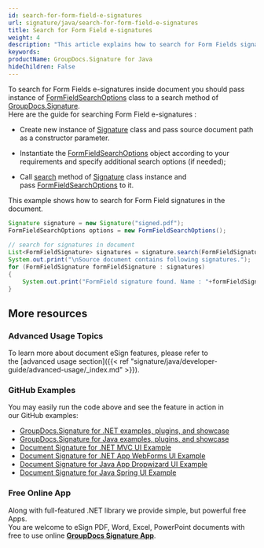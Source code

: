 ```yaml
---
id: search-for-form-field-e-signatures
url: signature/java/search-for-form-field-e-signatures
title: Search for Form Field e-signatures
weight: 4
description: "This article explains how to search for Form Fields signatures with GroupDocs.Signature API."
keywords: 
productName: GroupDocs.Signature for Java
hideChildren: False
---
```

To search for Form Fields e-signatures inside document you should pass instance of [FormFieldSearchOptions](https://apireference.groupdocs.com/java/signature/com.groupdocs.signature.options.search/FormFieldSearchOptions) class to a search method of [GroupDocs.Signature](https://products.groupdocs.com/signature/java).  
Here are the guide for searching Form Field e-signatures :

*   Create new instance of [Signature](https://apireference.groupdocs.com/java/signature/com.groupdocs.signature/Signature) class and pass source document path as a constructor parameter.
    
*   Instantiate the [FormFieldSearchOptions](https://apireference.groupdocs.com/java/signature/com.groupdocs.signature.options.search/FormFieldSearchOptions) object according to your requirements and specify additional search options (if needed);  
    
*   Call [search](https://apireference.groupdocs.com/java/signature/com.groupdocs.signature/Signature#search(java.lang.Class,%20com.groupdocs.signature.options.search.SearchOptions)) method of [Signature](https://apireference.groupdocs.com/java/signature/com.groupdocs.signature/Signature) class instance and pass [FormFieldSearchOptions](https://apireference.groupdocs.com/java/signature/com.groupdocs.signature.options.search/FormFieldSearchOptions) to it.
    

This example shows how to search for Form Field signatures in the document.

```java
Signature signature = new Signature("signed.pdf");
FormFieldSearchOptions options = new FormFieldSearchOptions();
 
// search for signatures in document
List<FormFieldSignature> signatures = signature.search(FormFieldSignature.class, options);
System.out.print("\nSource document contains following signatures.");
for (FormFieldSignature formFieldSignature : signatures)
{
    System.out.print("FormField signature found. Name : "+formFieldSignature.getName()+". Value: " +formFieldSignature.getValue());
}
```

## More resources

### Advanced Usage Topics

To learn more about document eSign features, please refer to the [advanced usage section]({{< ref "signature/java/developer-guide/advanced-usage/_index.md" >}}).

### GitHub Examples 

You may easily run the code above and see the feature in action in our GitHub examples:

*   [GroupDocs.Signature for .NET examples, plugins, and showcase](https://github.com/groupdocs-signature/GroupDocs.Signature-for-.NET)    
*   [GroupDocs.Signature for Java examples, plugins, and showcase](https://github.com/groupdocs-signature/GroupDocs.Signature-for-Java)    
*   [Document Signature for .NET MVC UI Example](https://github.com/groupdocs-signature/GroupDocs.Signature-for-.NET-MVC)    
*   [Document Signature for .NET App WebForms UI Example](https://github.com/groupdocs-signature/GroupDocs.Signature-for-.NET-WebForms)    
*   [Document Signature for Java App Dropwizard UI Example](https://github.com/groupdocs-signature/GroupDocs.Signature-for-Java-Dropwizard)   
*   [Document Signature for Java Spring UI Example](https://github.com/groupdocs-signature/GroupDocs.Signature-for-Java-Spring)
    

### Free Online App 

Along with full-featured .NET library we provide simple, but powerful free Apps.  
You are welcome to eSign PDF, Word, Excel, PowerPoint documents with free to use online **[GroupDocs Signature App](https://products.groupdocs.app/signature)**.

